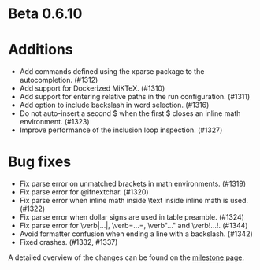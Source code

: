 # Beta 0.6.10

# Additions
* Add commands defined using the xparse package to the autocompletion. (#1312)
* Add support for Dockerized MiKTeX. (#1310)
* Add support for entering relative paths in the run configuration. (#1311)
* Add option to include backslash in word selection. (#1316)
* Do not auto-insert a second $ when the first $ closes an inline math environment. (#1323)
* Improve performance of the inclusion loop inspection. (#1327)

# Bug fixes
* Fix parse error on unmatched brackets in math environments. (#1319)
* Fix parse error for \@ifnextchar. (#1320)
* Fix parse error when inline math inside \text inside inline math is used. (#1322)
* Fix parse error when dollar signs are used in table preamble. (#1324)
* Fix parse error for \verb|...|, \verb=...=, \verb"..." and \verb!...!. (#1344)
* Avoid formatter confusion when ending a line with a backslash. (#1342)
* Fixed crashes. (#1332, #1337)

A detailed overview of the changes can be found on the [milestone page](https://github.com/Hannah-Sten/TeXiFy-IDEA/milestone/19?closed=1).

